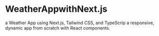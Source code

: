 # WeatherAppwithNext.js
a Weather App using Next.js, Tailwind CSS, and TypeScrip  a responsive, dynamic app from scratch with React components.
